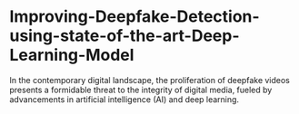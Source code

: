 # Improving-Deepfake-Detection-using-state-of-the-art-Deep-Learning-Model
In the contemporary digital landscape, the proliferation of deepfake videos presents a formidable threat to the integrity of digital media, fueled by advancements in artificial intelligence (AI) and deep learning. 
